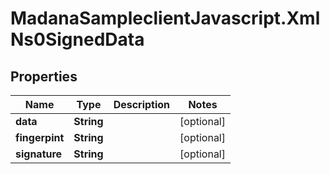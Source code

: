 # MadanaSampleclientJavascript.XmlNs0SignedData

## Properties

Name | Type | Description | Notes
------------ | ------------- | ------------- | -------------
**data** | **String** |  | [optional] 
**fingerpint** | **String** |  | [optional] 
**signature** | **String** |  | [optional] 


